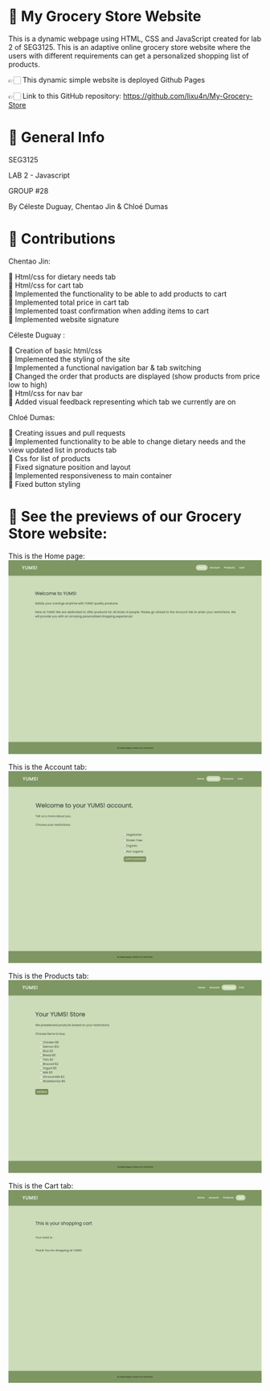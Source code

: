 # 📎 My Grocery Store Website
This is a dynamic webpage using HTML, CSS and JavaScript created for lab 2 of SEG3125. This is an adaptive online grocery store website where the users with different requirements can get a personalized shopping list of products.

👉🏻 This dynamic simple website is deployed Github Pages

👉🏻 Link to this GitHub repository: https://github.com/lixu4n/My-Grocery-Store


# 📎 General Info
SEG3125

LAB 2 - Javascript

GROUP #28

By Céleste Duguay, Chentao Jin & Chloé Dumas


# 📎 Contributions
Chentao Jin:

🔨 Html/css for dietary needs tab<br />
🔨 Html/css for cart tab<br />
🔨 Implemented the functionality to be able to add products to cart<br />
🔨 Implemented total price in cart tab<br />
🔨 Implemented toast confirmation when adding items to cart<br />
🔨 Implemented website signature<br />




Céleste Duguay : 

🔨 Creation of basic html/css <br />
🔨 Implemented the styling of the site<br />
🔨 Implemented a functional navigation bar & tab switching<br />
🔨 Changed the order that products are displayed (show products from price low to high)<br />
🔨 Html/css for nav bar<br />
🔨 Added visual feedback representing which tab we currently
are on<br />




Chloé Dumas:
 
🔨 Creating issues and pull requests<br />
🔨 Implemented functionality to be able to change dietary needs and the view updated list in products tab<br />
🔨 Css for list of products<br />
🔨 Fixed signature position and layout<br />
🔨 Implemented responsiveness to main container<br />
🔨 Fixed button styling<br />


# 📎 See the previews of our Grocery Store website:<br />
This is the Home page:<br />
![alt text](img_read_me/home.png)<br />

This is the Account tab:<br />
![alt text](img_read_me/account.png)<br />

This is the Products tab:<br />
![alt text](img_read_me/products.png)<br />

This is the Cart tab:<br />
![alt text](img_read_me/cart.png)
